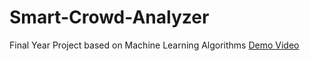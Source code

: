 # Smart-Crowd-Analyzer
Final Year Project based on Machine Learning Algorithms
[Demo Video](https://youtu.be/ggC7FZuL7wk)
